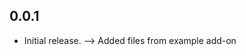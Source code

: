 <!-- https://developers.home-assistant.io/docs/add-ons/presentation#keeping-a-changelog -->

## 0.0.1

- Initial release. --> Added files from example add-on